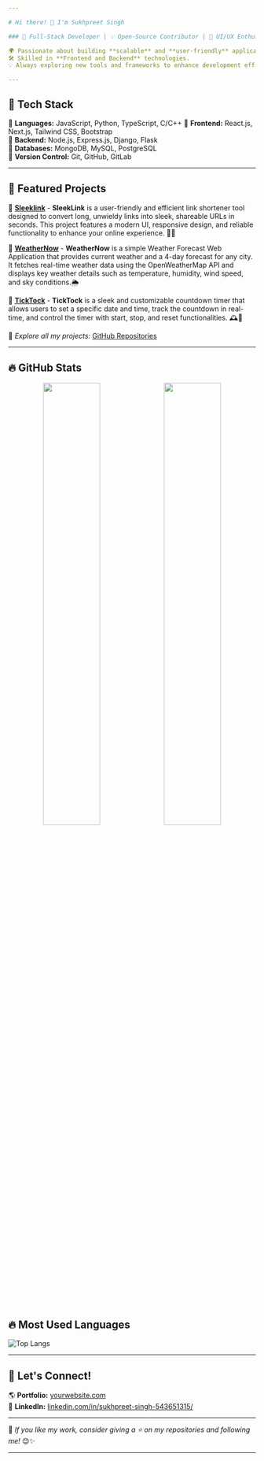 ```yaml
---

# Hi there! 👋 I'm Sukhpreet Singh 

### 🚀 Full-Stack Developer | 💡 Open-Source Contributor | 🎨 UI/UX Enthusiast  

🌍 Passionate about building **scalable** and **user-friendly** applications.  
🛠 Skilled in **Frontend and Backend** technologies.  
💡 Always exploring new tools and frameworks to enhance development efficiency.  

---
```


## 🚀 Tech Stack  

🔹 **Languages:** JavaScript, Python, TypeScript, C/C++
🔹 **Frontend:** React.js, Next.js, Tailwind CSS, Bootstrap  
🔹 **Backend:** Node.js, Express.js, Django, Flask  
🔹 **Databases:** MongoDB, MySQL, PostgreSQL   
🔹 **Version Control:** Git, GitHub, GitLab  

---

## 📌 Featured Projects  

🔹 **[Sleeklink](https://github.com/sukh8661/SleekLink-Link-Shortener)** - **SleekLink** is a user-friendly and efficient link shortener tool designed to convert long, unwieldy links into sleek, shareable URLs in seconds. This project features a modern UI, responsive design, and reliable functionality to enhance your online experience. 🔗✨

🔹 **[WeatherNow](https://github.com/sukh8661/WeatherNow)** -  **WeatherNow** is a simple Weather Forecast Web Application that provides current weather and a 4-day forecast for any city. It fetches real-time weather data using the OpenWeatherMap API and displays key weather details such as temperature, humidity, wind speed, and sky conditions.🌦

🔹 **[TickTock](https://github.com/sukh8661/TickTock-Countdown-Timer)** - **TickTock** is a sleek and customizable countdown timer that allows users to set a specific date and time, track the countdown in real-time, and control the timer with start, stop, and reset functionalities. 🕰️🎯

📌 *Explore all my projects:* [GitHub Repositories](https://github.com/sukh8661?tab=repositories)  

---

## 🔥 GitHub Stats  

<p align="center">
  <img src="https://github-readme-streak-stats.herokuapp.com/?user=sukh8661&theme=radical&hide_border=true" width="48%" />
  <img src="https://github-readme-stats.vercel.app/api?username=sukh8661&show_icons=true&theme=radical&hide_border=true" width="48%" />
</p>

## 🔥 Most Used Languages
![Top Langs](https://github-readme-stats.vercel.app/api/top-langs/?username=sukh8661&layout=compact&theme=radical)

---

## 🤝 Let's Connect!  

🌎 **Portfolio:** [yourwebsite.com](https://yourwebsite.com)  
💼 **LinkedIn:** [linkedin.com/in/sukhpreet-singh-543651315/](https://www.linkedin.com/in/sukhpreet-singh-543651315/)

---

🌟 *If you like my work, consider giving a ⭐ on my repositories and following me!* 😊✨  

---
